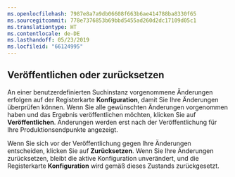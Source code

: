 ```yaml
---
ms.openlocfilehash: 7987e8a7a9db06608f663b6ae414788ba8330f65
ms.sourcegitcommit: 778e7376853b69bbd5455ad260d2dc17109d05c1
ms.translationtype: HT
ms.contentlocale: de-DE
ms.lasthandoff: 05/23/2019
ms.locfileid: "66124995"
---
```

## <a name="publish-or-revert"></a>Veröffentlichen oder zurücksetzen
An einer benutzerdefinierten Suchinstanz vorgenommene Änderungen erfolgen auf der Registerkarte **Konfiguration**, damit Sie Ihre Änderungen überprüfen können. Wenn Sie alle gewünschten Änderungen vorgenommen haben und das Ergebnis veröffentlichen möchten, klicken Sie auf **Veröffentlichen**. Änderungen werden erst nach der Veröffentlichung für Ihre Produktionsendpunkte angezeigt.

Wenn Sie sich vor der Veröffentlichung gegen Ihre Änderungen entscheiden, klicken Sie auf **Zurücksetzen**. Wenn Sie Ihre Änderungen zurücksetzen, bleibt die aktive Konfiguration unverändert, und die Registerkarte **Konfiguration** wird gemäß dieses Zustands zurückgesetzt.
